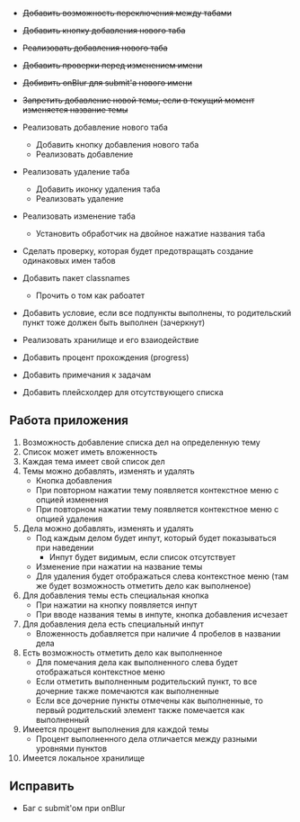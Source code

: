 -   ~~Добавить возможность переключения между табами~~
-   ~~Добавить кнопку добавления нового таба~~
-   ~~Реализовать добавления нового таба~~
-   ~~Добавить проверки перед изменением имени~~
-   ~~Добивить onBlur для submit'а нового имени~~
-   ~~Запретить добавление новой темы, если в текущий момент изменяется название темы~~

-   Реализовать добавление нового таба
    -   Добавить кнопку добавления нового таба
    -   Реализовать добавление
-   Реализовать удаление таба
    -   Добавить иконку удаления таба
    -   Реализовать удаление
-   Реализовать изменение таба
    -   Установить обработчик на двойное нажатие названия таба
-   Сделать проверку, которая будет предотвращать создание одинаковых имен табов
-   Добавить пакет classnames
    -   Прочить о том как рабоатет
-   Добавить условие, если все подпункты выполнены, то родительский пункт тоже должен быть выполнен (зачеркнут)
-   Реализовать хранилище и его взаиодействие
-   Добавить процент прохождения (progress)
-   Добавить примечания к задачам
-   Добавить плейсхолдер для отсутствующего списка

## Работа приложения

1. Возможность добавление списка дел на определенную тему
2. Список может иметь вложенность
3. Каждая тема имеет свой список дел
4. Темы можно добавлять, изменять и удалять
    - Кнопка добавления
    - При повторном нажатии тему появляется контекстное меню с опцией изменения
    - При повторном нажатии тему появляется контекстное меню с опцией удаления
5. Дела можно добавлять, изменять и удалять
    - Под каждым делом будет инпут, который будет показываться при наведении
        - Инпут будет видимым, если список отсутствует
    - Изменение при нажатии на название темы
    - Для удаления будет отображаться слева контекстное меню (там же будет возможность отметить дело как выполненое)
6. Для добавления темы есть специальная кнопка
    - При нажатии на кнопку появляется инпут
    - При вводе названия темы в инпуте, кнопка добавления исчезает
7. Для добавления дела есть специальный инпут
    - Вложенность добавляется при наличие 4 пробелов в названии дела
8. Есть возможность отметить дело как выполненное
    - Для помечания дела как выполненного слева будет отображаться контекстное меню
    - Если отметить выполненным родительский пункт, то все дочерние также помечаются как выполненные
    - Если все дочерние пункты отмечены как выполненные, то первый родительский элемент также помечается как выполненный
9. Имеется процент выполнения для каждой темы
    - Процент выполненного дела отличается между разными уровнями пунктов
10. Имеется локальное хранилище

## Исправить

-   Баг с submit'ом при onBlur
